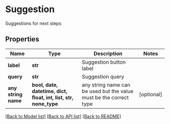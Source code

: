 # Suggestion

Suggestions for next steps

## Properties
Name | Type | Description | Notes
------------ | ------------- | ------------- | -------------
**label** | **str** | Suggestion button label | 
**query** | **str** | Suggestion query | 
**any string name** | **bool, date, datetime, dict, float, int, list, str, none_type** | any string name can be used but the value must be the correct type | [optional]

[[Back to Model list]](../README.md#documentation-for-models) [[Back to API list]](../README.md#documentation-for-api-endpoints) [[Back to README]](../README.md)


